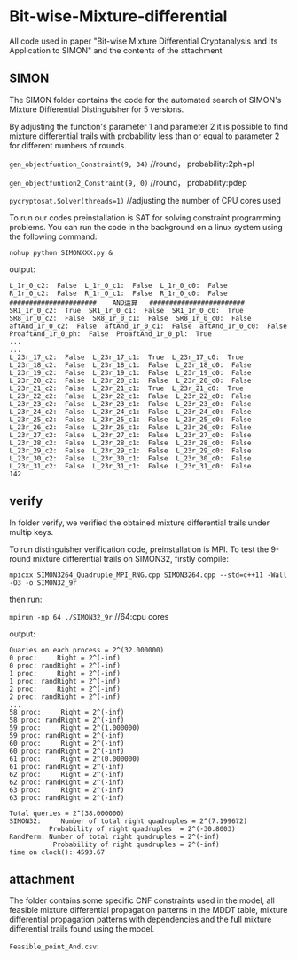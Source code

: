 # Bit-wise-Mixture-differential
All code used in paper "Bit-wise Mixture Differential Cryptanalysis and Its Application to SIMON" and the contents of the attachment

## SIMON
The SIMON folder contains the code for the automated search of SIMON's Mixture Differential Distinguisher for 5 versions.

By adjusting the function's parameter 1 and parameter 2 it is possible to find mixture differential trails with probability less than or equal to parameter 2 for different numbers of rounds.

`gen_objectfuntion_Constraint(9, 34)` //round， probability:2ph+pl

`gen_objectfuntion2_Constraint(9, 0)` //round， probability:pdep

`pycryptosat.Solver(threads=1)` //adjusting the number of CPU cores used

To run our codes preinstallation is SAT for solving constraint programming problems. You can run the code in the background on a linux system using the following command:

`nohup python SIMONXXX.py &`

output:
```
L_1r_0_c2:  False  L_1r_0_c1:  False  L_1r_0_c0:  False
R_1r_0_c2:  False  R_1r_0_c1:  False  R_1r_0_c0:  False
######################    AND运算   ########################
SR1_1r_0_c2:  True  SR1_1r_0_c1:  False  SR1_1r_0_c0:  True
SR8_1r_0_c2:  False  SR8_1r_0_c1:  False  SR8_1r_0_c0:  False
aftAnd_1r_0_c2:  False  aftAnd_1r_0_c1:  False  aftAnd_1r_0_c0:  False
ProaftAnd_1r_0_ph:  False  ProaftAnd_1r_0_pl:  True
...
...
L_23r_17_c2:  False  L_23r_17_c1:  True  L_23r_17_c0:  True
L_23r_18_c2:  False  L_23r_18_c1:  False  L_23r_18_c0:  False
L_23r_19_c2:  False  L_23r_19_c1:  False  L_23r_19_c0:  False
L_23r_20_c2:  False  L_23r_20_c1:  False  L_23r_20_c0:  False
L_23r_21_c2:  False  L_23r_21_c1:  True  L_23r_21_c0:  True
L_23r_22_c2:  False  L_23r_22_c1:  False  L_23r_22_c0:  False
L_23r_23_c2:  False  L_23r_23_c1:  False  L_23r_23_c0:  False
L_23r_24_c2:  False  L_23r_24_c1:  False  L_23r_24_c0:  False
L_23r_25_c2:  False  L_23r_25_c1:  False  L_23r_25_c0:  False
L_23r_26_c2:  False  L_23r_26_c1:  False  L_23r_26_c0:  False
L_23r_27_c2:  False  L_23r_27_c1:  False  L_23r_27_c0:  False
L_23r_28_c2:  False  L_23r_28_c1:  False  L_23r_28_c0:  False
L_23r_29_c2:  False  L_23r_29_c1:  False  L_23r_29_c0:  False
L_23r_30_c2:  False  L_23r_30_c1:  False  L_23r_30_c0:  False
L_23r_31_c2:  False  L_23r_31_c1:  False  L_23r_31_c0:  False
142
```


## verify
In folder verify, we verified the obtained mixture differential trails under multip keys.

To run distinguisher verification code, preinstallation is MPI. To test the 9-round mixture differential trails on SIMON32, firstly compile:

`mpicxx SIMON3264_Quadruple_MPI_RNG.cpp SIMON3264.cpp --std=c++11 -Wall -O3 -o SIMON32_9r`

then run:

`mpirun -np 64 ./SIMON32_9r` //64:cpu cores

output:
 ```
 Quaries on each process = 2^(32.000000)
 0 proc:     Right = 2^(-inf)
 0 proc: randRight = 2^(-inf)
 1 proc:     Right = 2^(-inf)
 1 proc: randRight = 2^(-inf)
 2 proc:     Right = 2^(-inf)
 2 proc: randRight = 2^(-inf)
...
 58 proc:     Right = 2^(-inf)
 58 proc: randRight = 2^(-inf)
 59 proc:     Right = 2^(1.000000)
 59 proc: randRight = 2^(-inf)
 60 proc:     Right = 2^(-inf)
 60 proc: randRight = 2^(-inf)
 61 proc:     Right = 2^(0.000000)
 61 proc: randRight = 2^(-inf)
 62 proc:     Right = 2^(-inf)
 62 proc: randRight = 2^(-inf)
 63 proc:     Right = 2^(-inf)
 63 proc: randRight = 2^(-inf)

 Total queries = 2^(38.000000) 
SIMON32:     Number of total right quadruples = 2^(7.199672)
           Probability of right quadruples  = 2^(-30.8003)
 RandPerm: Number of total right quadruples = 2^(-inf)
            Probability of right quadruples = 2^(-inf)
 time on clock(): 4593.67
 ```

## attachment
The folder contains some specific CNF constraints used in the model, all feasible mixture differential propagation patterns in the MDDT table, mixture differential propagation patterns with dependencies and the full mixture differential trails found using the model.

`Feasible_point_And.csv`:
